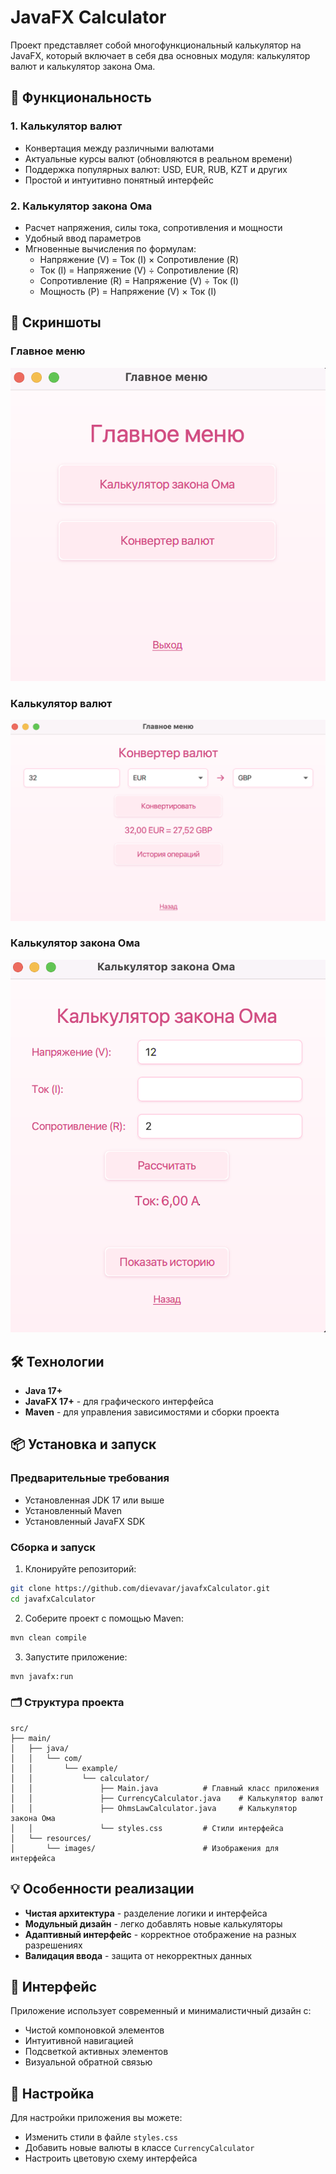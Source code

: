 # JavaFX Calculator

Проект представляет собой многофункциональный калькулятор на JavaFX, который включает в себя два основных модуля: калькулятор валют и калькулятор закона Ома.

## 🚀 Функциональность

### 1. Калькулятор валют
- Конвертация между различными валютами
- Актуальные курсы валют (обновляются в реальном времени)
- Поддержка популярных валют: USD, EUR, RUB, KZT и других
- Простой и интуитивно понятный интерфейс

### 2. Калькулятор закона Ома
- Расчет напряжения, силы тока, сопротивления и мощности
- Удобный ввод параметров
- Мгновенные вычисления по формулам:
  - Напряжение (V) = Ток (I) × Сопротивление (R)
  - Ток (I) = Напряжение (V) ÷ Сопротивление (R)
  - Сопротивление (R) = Напряжение (V) ÷ Ток (I)
  - Мощность (P) = Напряжение (V) × Ток (I)

## 📸 Скриншоты

### Главное меню
![Главное меню](images/main_menu.png)

### Калькулятор валют
![Калькулятор валют](images/currency_calculator.png)

### Калькулятор закона Ома
![Калькулятор закона Ома](images/ohms_law_calculator.png)

## 🛠 Технологии

- **Java 17+**
- **JavaFX 17+** - для графического интерфейса
- **Maven** - для управления зависимостями и сборки проекта

## 📦 Установка и запуск

### Предварительные требования
- Установленная JDK 17 или выше
- Установленный Maven
- Установленный JavaFX SDK

### Сборка и запуск

1. Клонируйте репозиторий:
```bash
git clone https://github.com/dievavar/javafxCalculator.git
cd javafxCalculator
```

2. Соберите проект с помощью Maven:
```bash
mvn clean compile
```

3. Запустите приложение:
```bash
mvn javafx:run
```

### 🗂 Структура проекта

```
src/
├── main/
│   ├── java/
│   │   └── com/
│   │       └── example/
│   │           └── calculator/
│   │               ├── Main.java          # Главный класс приложения
│   │               ├── CurrencyCalculator.java    # Калькулятор валют
│   │               ├── OhmsLawCalculator.java     # Калькулятор закона Ома
│   │               └── styles.css         # Стили интерфейса
│   └── resources/
│       └── images/                        # Изображения для интерфейса
```

## 💡 Особенности реализации

- **Чистая архитектура** - разделение логики и интерфейса
- **Модульный дизайн** - легко добавлять новые калькуляторы
- **Адаптивный интерфейс** - корректное отображение на разных разрешениях
- **Валидация ввода** - защита от некорректных данных

## 🎨 Интерфейс

Приложение использует современный и минималистичный дизайн с:
- Чистой компоновкой элементов
- Интуитивной навигацией
- Подсветкой активных элементов
- Визуальной обратной связью

## 🔧 Настройка

Для настройки приложения вы можете:
- Изменить стили в файле `styles.css`
- Добавить новые валюты в классе `CurrencyCalculator`
- Настроить цветовую схему интерфейса
